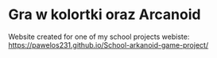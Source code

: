 # Gra w kolortki oraz Arcanoid

Website created for one of my school projects
webiste: https://pawelos231.github.io/School-arkanoid-game-project/
